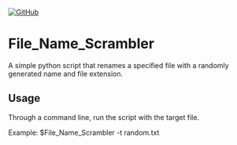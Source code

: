 [![GitHub](https://img.shields.io/github/license/mashape/apistatus.svg)](https://github.com/Anthony-T-N/File_Name_Scrambler)

# File_Name_Scrambler
A simple python script that renames a specified file with a randomly generated name and file extension.

Usage
-
Through a command line, run the script with the target file.

Example: $File_Name_Scrambler -t random.txt
